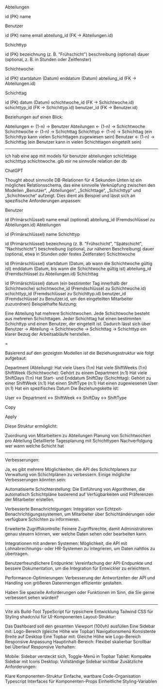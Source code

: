 Abteilungen

id (PK)
name

Benutzer

id (PK)
name
email
abteilung_id (FK → Abteilungen.id)

Schichttyp

id (PK)
bezeichnung (z. B. "Frühschicht")
beschreibung (optional)
dauer (optional, z. B. in Stunden oder Zeitfenster)

Schichtwoche

id (PK)
startdatum (Datum)
enddatum (Datum)
abteilung_id (FK → Abteilungen.id)

Schichttag

id (PK)
datum (Datum)
schichtwoche_id (FK → Schichtwoche.id)
schichttyp_id (FK → Schichttyp.id)
benutzer_id (FK → Benutzer.id)

Beziehungen auf einen Blick:

Abteilungen ← (1-n) → Benutzer
Abteilungen ← (1-n) → Schichtwoche
Schichtwoche ← (1-n) → Schichttag
Schichttyp ← (1-n) → Schichttag (ein Schichttyp kann vielen Schichttagen zugewiesen sein)
Benutzer ← (1-n) → Schichttag (ein Benutzer kann in vielen Schichttagen eingeteilt sein)



----


ich hab eine app mit models für benutzer abteilungen schichttage schichttyp schichtwoche. gib mir ne sinnvolle relation der db

ChatGPT

Thought about sinnvolle DB-Relationen für 4 Sekunden
Unten ist ein mögliches Relationsschema, das eine sinnvolle Verknüpfung zwischen den Modellen „Benutzer“, „Abteilungen“, „Schichttage“, „Schichttyp“ und „Schichtwoche“ aufzeigt. Dies dient als Beispiel und lässt sich an spezifische Anforderungen anpassen:

Benutzer

id (Primärschlüssel)
name
email (optional)
abteilung_id (Fremdschlüssel zu Abteilungen.id)
Abteilungen

id (Primärschlüssel)
name
Schichttyp

id (Primärschlüssel)
bezeichnung (z. B. "Frühschicht", "Spätschicht", "Nachtschicht")
beschreibung (optional, zur näheren Beschreibung)
dauer (optional, etwa in Stunden oder festes Zeitfenster)
Schichtwoche

id (Primärschlüssel)
startdatum (Datum, ab wann die Schichtwoche gültig ist)
enddatum (Datum, bis wann die Schichtwoche gültig ist)
abteilung_id (Fremdschlüssel zu Abteilungen.id)
Schichttag

id (Primärschlüssel)
datum (ein bestimmter Tag innerhalb der Schichtwoche)
schichtwoche_id (Fremdschlüssel zu Schichtwoche.id)
schichttyp_id (Fremdschlüssel zu Schichttyp.id)
benutzer_id (Fremdschlüssel zu Benutzer.id, um den eingeteilten Mitarbeiter zuzuordnen)
Beispielhafte Nutzung:

Eine Abteilung hat mehrere Schichtwochen.
Jede Schichtwoche besteht aus mehreren Schichttagen.
Jeder Schichttag hat einen bestimmten Schichttyp und einen Benutzer, der eingeteilt ist.
Dadurch lässt sich über Benutzer → Abteilung → Schichtwoche → Schichttag → Schichttyp ein klarer Bezug der Arbeitsabläufe herstellen.

= 

Basierend auf den gezeigten Modellen ist die Beziehungsstruktur wie folgt aufgebaut:

Department (Abteilung):
Hat viele Users (1:n)
Hat viele ShiftWeeks (1:n)
ShiftWeek (Schichtwoche):
Gehört zu einem Department (n:1)
Hat viele ShiftDays (1:n)
Hat Start- und Enddatum
ShiftDay (Schichttag):
Gehört zu einer ShiftWeek (n:1)
Hat einen ShiftType (n:1)
Hat einen zugewiesenen User (n:1)
Hat ein spezifisches Datum
Die Beziehungskette ist:

User <-> Department <-> ShiftWeek <-> ShiftDay <-> ShiftType

Copy

Apply

Diese Struktur ermöglicht:

Zuordnung von Mitarbeitern zu Abteilungen
Planung von Schichtwochen pro Abteilung
Detaillierte Tagesplanung mit Schichttypen
Nachverfolgung wer wann welche Schicht hat

----

Verbesserungen:

Ja, es gibt mehrere Möglichkeiten, die API des Schichtplaners zur Verwaltung von Schichtplänen zu verbessern. Einige mögliche Verbesserungen könnten sein:

Automatisierte Schichterstellung: Die Einführung von Algorithmen, die automatisch Schichtpläne basierend auf Verfügbarkeiten und Präferenzen der Mitarbeiter erstellen.

Verbesserte Benachrichtigungen: Integration von Echtzeit-Benachrichtigungssystemen, um Mitarbeiter über Schichtänderungen oder verfügbare Schichten zu informieren.

Erweiterte Zugriffskontrolle: Feinere Zugriffsrechte, damit Administratoren genau steuern können, wer welche Daten sehen oder bearbeiten kann.

Integrationen mit anderen Systemen: Möglichkeit, die API mit Lohnabrechnungs- oder HR-Systemen zu integrieren, um Daten nahtlos zu übertragen.

Benutzerfreundlichere Endpunkte: Vereinfachung der API-Endpunkte und bessere Dokumentation, um die Integration für Entwickler zu erleichtern.

Performance-Optimierungen: Verbesserung der Antwortzeiten der API und Handling von größeren Datenmengen effizienter gestalten.

Haben Sie spezielle Anforderungen oder Funktionen im Sinn, die Sie gerne verbessert sehen würden?




-----



Vite als Build-Tool
TypeScript für typsichere Entwicklung
Tailwind CSS für Styling
shadcn/ui für UI-Komponenten
Layout-Struktur:

Das Dashboard soll den gesamten Viewport (100vh) ausfüllen
Eine Sidebar mit:
Logo-Bereich (gleiche Höhe wie Topbar)
Navigationsmenü
Konsistente Breite auf Desktop
Eine Topbar mit:
Gleiche Höhe wie Logo-Bereich
Responsive Anpassung
Hauptinhalt-Bereich:
Flexibel skalierbar
Scrollbar bei Überlauf
Responsive Verhalten:

Mobile: Sidebar versteckt sich, Toggle-Menü in Topbar
Tablet: Kompakte Sidebar mit Icons
Desktop: Vollständige Sidebar sichtbar
Zusätzliche Anforderungen:

Klare Komponenten-Struktur
Einfache, wartbare Code-Organisation
Typescript Interfaces für Komponenten-Props
Einheitliche Styling-Variablen